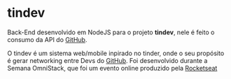
# tindev

Back-End desenvolvido em NodeJS para o projeto **tindev**, nele é feito o consumo da API do [GitHub](http://github.com/). 

O tindev é um sistema web/mobile inpirado no tinder, onde o seu propósito é gerar networking entre Devs do [GitHub](http://github.com/). Foi desenvolvido durante a Semana OmniStack, que foi um evento online produzido pela [Rocketseat](https://rocketseat.com.br/)
